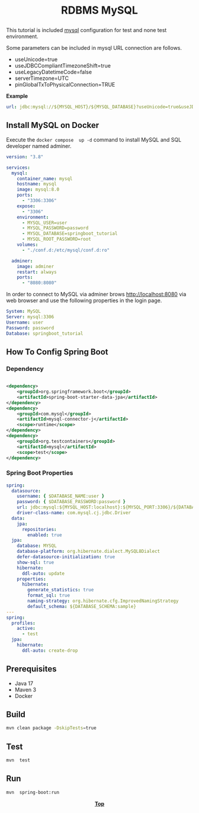 # <p align="center">RDBMS MySQL</p>

<p align="justify">

This tutorial is included [mysql](https://www.mysql.com/) configuration for test and none test environment.

Some parameters can be included in mysql URL connection are follows.

* useUnicode=true
* useJDBCCompliantTimezoneShift=true
* useLegacyDatetimeCode=false
* serverTimezone=UTC
* pinGlobalTxToPhysicalConnection=TRUE

</p>

**Example**

```yaml
url: jdbc:mysql://${MYSQL_HOST}/${MYSQL_DATABASE}?useUnicode=true&useJDBCCompliantTimezoneShift=true&useLegacyDatetimeCode=false&serverTimezone=UTC&pinGlobalTxToPhysicalConnection=TRUE
```

## Install MySQL on Docker

Execute the `docker compose  up -d` command to install MySQL and SQL developer named adminer.

```yaml
version: "3.8"

services:
  mysql:
    container_name: mysql
    hostname: mysql
    image: mysql:8.0
    ports:
      - "3306:3306"
    expose:
      - "3306"
    environment:
      - MYSQL_USER=user
      - MYSQL_PASSWORD=password
      - MYSQL_DATABASE=springboot_tutorial
      - MYSQL_ROOT_PASSWORD=root
    volumes:
      - "./conf.d:/etc/mysql/conf.d:ro"

  adminer:
    image: adminer
    restart: always
    ports:
      - "8080:8080"
```
In order to connect to MySQL via adminer brows [http://localhost:8080](http://localhost:8080/) via web browser and use 
the following properties in the login page.

```yaml
System: MySQL
Server: mysql:3306
Username: user
Password: password
Database: springboot_tutorial
```

## How To Config Spring Boot

### Dependency

```xml

<dependency>
    <groupId>org.springframework.boot</groupId>
    <artifactId>spring-boot-starter-data-jpa</artifactId>
</dependency>
<dependency>
    <groupId>com.mysql</groupId>
    <artifactId>mysql-connector-j</artifactId>
    <scope>runtime</scope>
</dependency>
<dependency>
    <groupId>org.testcontainers</groupId>
    <artifactId>mysql</artifactId>
    <scope>test</scope>
</dependency>

```

### Spring Boot Properties

```yaml
spring:
  datasource:
    username: { $DATABASE_NAME:user }
    password: { $DATABASE_PASSWORD:password }
    url: jdbc:mysql:${MYSQL_HOST:localhost}:${MYSQL_PORT:3306}/${DATABASE_NAME:springboot_tutorial}
    driver-class-name: com.mysql.cj.jdbc.Driver
  data:
    jpa:
      repositories:
        enabled: true
  jpa:
    database: MYSQL
    database-platform: org.hibernate.dialect.MySQL8Dialect
    defer-datasource-initialization: true
    show-sql: true
    hibernate:
      ddl-auto: update
    properties:
      hibernate:
        generate_statistics: true
        format_sql: true
        naming-strategy: org.hibernate.cfg.ImprovedNamingStrategy
        default_schema: ${DATABASE_SCHEMA:sample}
---
spring:
  profiles:
    active:
      - test
  jpa:
    hibernate:
      ddl-auto: create-drop
```

## Prerequisites

* Java 17
* Maven 3
* Docker

## Build

```bash
mvn clean package -DskipTests=true
```

## Test

```bash
mvn  test
```

## Run

```bash
mvn  spring-boot:run
```

**<p align="center"> [Top](#RDBMS-MySQL) </p>**